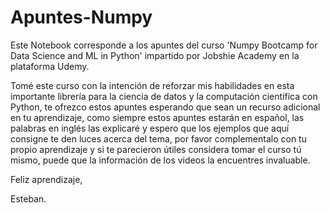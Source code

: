 # Apuntes-Numpy

Este Notebook corresponde a los apuntes del curso 'Numpy Bootcamp for Data Science and ML in Python' impartido por Jobshie Academy en la plataforma Udemy.

Tomé este curso con la intención de reforzar mis habilidades en esta importante librería para la ciencia de datos y la computación científica con Python, te ofrezco estos apuntes esperando que sean un recurso adicional en tu aprendizaje, como siempre estos apuntes estarán en español, las palabras en inglés las explicaré y espero que los ejemplos que aquí consigne te den luces acerca del tema, por favor complementalo con tu propio aprendizaje y si te parecieron útiles considera tomar el curso tú mismo, puede que la información de los videos la encuentres invaluable.

Feliz aprendizaje,

Esteban.
